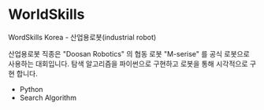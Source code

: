 # WorldSkills
WordSkills Korea - 산업용로봇(industrial robot)

산업용로봇 직종은 "Doosan Robotics" 의 협동 로봇 "M-serise" 를 공식 로봇으로 사용하는 대회입니다.
탐색 알고리즘을 파이썬으로 구현하고 로봇을 통해 시각적으로 구현 합니다.

- Python
- Search Algorithm